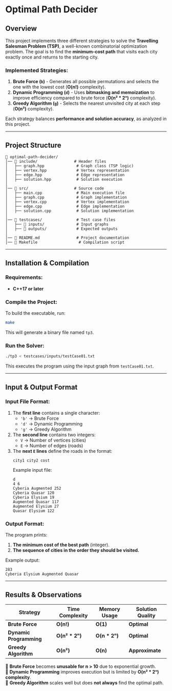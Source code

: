 # **Optimal Path Decider**  

## **Overview**  
This project implements three different strategies to solve the **Travelling Salesman Problem (TSP)**, a well-known combinatorial optimization problem. The goal is to find the **minimum-cost path** that visits each city exactly once and returns to the starting city.  

### **Implemented Strategies:**  
1. **Brute Force (`b`)** - Generates all possible permutations and selects the one with the lowest cost (**O(n!)** complexity).  
2. **Dynamic Programming (`d`)** - Uses **bitmasking and memoization** to improve efficiency compared to brute force (**O(n² * 2ⁿ)** complexity).  
3. **Greedy Algorithm (`g`)** - Selects the nearest unvisited city at each step (**O(n²)** complexity).  

Each strategy balances **performance and solution accuracy**, as analyzed in this project.  

---

## **Project Structure**  

```
📂 optimal-path-decider/
│── 📂 include/                # Header files
│   ├── graph.hpp              # Graph class (TSP logic)
│   ├── vertex.hpp             # Vertex representation
│   ├── edge.hpp               # Edge representation
│   ├── solution.hpp           # Solution execution
│
│── 📂 src/                    # Source code
│   ├── main.cpp               # Main execution file
│   ├── graph.cpp              # Graph implementation
│   ├── vertex.cpp             # Vertex implementation
│   ├── edge.cpp               # Edge implementation
│   ├── solution.cpp           # Solution implementation
│
│── 📂 testcases/               # Test case files
│   ├── 📂 inputs/              # Input graphs
│   ├── 📂 outputs/             # Expected outputs
│
│── 📜 README.md                # Project documentation
│── 📜 Makefile                  # Compilation script
```

---

## **Installation & Compilation**  

### **Requirements:**  
- **C++17 or later**  

### **Compile the Project:**  
To build the executable, run:  
```bash
make
```
This will generate a binary file named `tp3`.  

### **Run the Solver:**  
```bash
./tp3 < testcases/inputs/testCase01.txt
```
This executes the program using the input graph from `testCase01.txt`.  

---

## **Input & Output Format**  

### **Input File Format:**  
1. The **first line** contains a single character:  
   - `'b'` → Brute Force  
   - `'d'` → Dynamic Programming  
   - `'g'` → Greedy Algorithm  
2. The **second line** contains two integers:  
   - `V` → Number of vertices (cities)  
   - `E` → Number of edges (roads)  
3. The **next `E` lines** define the roads in the format:  
   ```
   city1 city2 cost
   ```
   Example input file:
   ```
   d
   4 6
   Cyberia Augmented 252
   Cyberia Quasar 120
   Cyberia Elysium 19
   Augmented Quasar 117
   Augmented Elysium 27
   Quasar Elysium 122
   ```

### **Output Format:**  
The program prints:  
1. **The minimum cost of the best path** (integer).  
2. **The sequence of cities in the order they should be visited.**

Example output:
```
283
Cyberia Elysium Augmented Quasar
```

---

## **Results & Observations**  

| **Strategy**           | **Time Complexity** | **Memory Usage** | **Solution Quality** |
|------------------------|--------------------|-----------------|------------------|
| **Brute Force**        | **O(n!)**          | **O(1)**        | **Optimal**      |
| **Dynamic Programming**| **O(n² * 2ⁿ)**     | **O(n * 2ⁿ)**   | **Optimal**      |
| **Greedy Algorithm**   | **O(n²)**          | **O(n)**        | **Approximate**  |

🔹 **Brute Force** becomes **unusable for n > 10** due to exponential growth.  
🔹 **Dynamic Programming** improves execution but is limited by **O(n² * 2ⁿ) complexity**.  
🔹 **Greedy Algorithm** scales well but does **not always** find the optimal path.  
